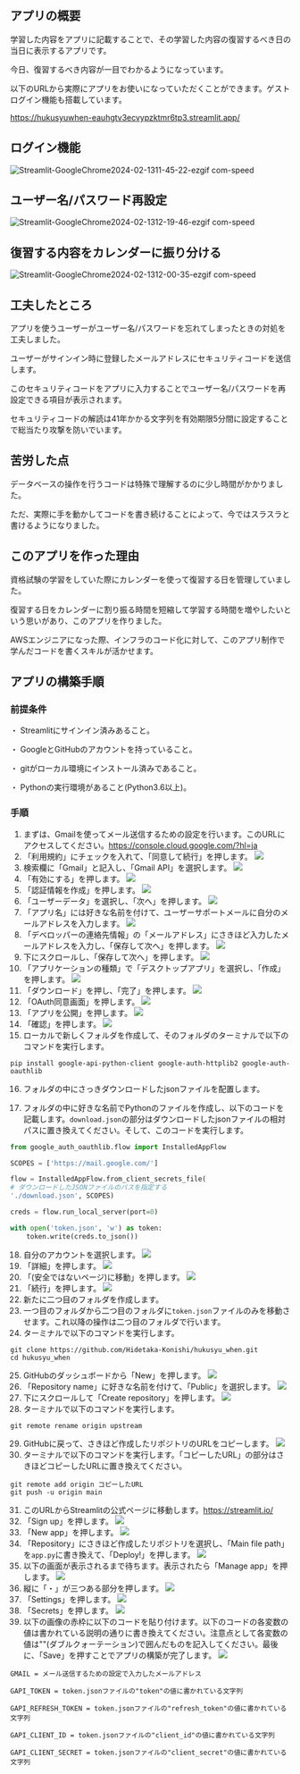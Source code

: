 ## アプリの概要
学習した内容をアプリに記載することで、その学習した内容の復習するべき日の当日に表示するアプリです。

今日、復習するべき内容が一目でわかるようになっています。

以下のURLから実際にアプリをお使いになっていただくことができます。ゲストログイン機能も搭載しています。

https://hukusyuwhen-eauhgtv3ecvypzktmr6tp3.streamlit.app/

## ログイン機能
![Streamlit-GoogleChrome2024-02-1311-45-22-ezgif com-speed](https://github.com/Hidetaka-Konishi/hukusyu_when/assets/142459457/41fe0f99-bc02-4e23-99a8-6a1336e7fa4f)

## ユーザー名/パスワード再設定
![Streamlit-GoogleChrome2024-02-1312-19-46-ezgif com-speed](https://github.com/Hidetaka-Konishi/hukusyu_when/assets/142459457/db8f3b50-3402-4ebf-b809-d250e0ad8c18)

## 復習する内容をカレンダーに振り分ける
![Streamlit-GoogleChrome2024-02-1312-00-35-ezgif com-speed](https://github.com/Hidetaka-Konishi/hukusyu_when/assets/142459457/e5fa1426-57dc-4c2a-a1ea-fce8bd3b1a26)

## 工夫したところ
アプリを使うユーザーがユーザー名/パスワードを忘れてしまったときの対処を工夫しました。

ユーザーがサインイン時に登録したメールアドレスにセキュリティコードを送信します。

このセキュリティコードをアプリに入力することでユーザー名/パスワードを再設定できる項目が表示されます。

セキュリティコードの解読は41年かかる文字列を有効期限5分間に設定することで総当たり攻撃を防いでいます。

## 苦労した点
データベースの操作を行うコードは特殊で理解するのに少し時間がかかりました。

ただ、実際に手を動かしてコードを書き続けることによって、今ではスラスラと書けるようになりました。

## このアプリを作った理由
資格試験の学習をしていた際にカレンダーを使って復習する日を管理していました。

復習する日をカレンダーに割り振る時間を短縮して学習する時間を増やしたいという思いがあり、このアプリを作りました。

AWSエンジニアになった際、インフラのコード化に対して、このアプリ制作で学んだコードを書くスキルが活かせます。

## アプリの構築手順
### 前提条件
・ Streamlitにサインイン済みあること。

・ GoogleとGitHubのアカウントを持っていること。

・ gitがローカル環境にインストール済みであること。

・ Pythonの実行環境があること(Python3.6以上)。

### 手順
1. まずは、Gmailを使ってメール送信するための設定を行います。このURLにアクセスしてください。https://console.cloud.google.com/?hl=ja
2. 「利用規約」にチェックを入れて、「同意して続行」を押します。
![](./image/check_and_agree.png)
3. 検索欄に「Gmail」と記入し、「Gmail API」を選択します。
![](./image/gmail_search.png)
4. 「有効にする」を押します。
![](./image/valid.png)
5. 「認証情報を作成」を押します。
![](./image/certification_create.png)
6. 「ユーザーデータ」を選択し、「次へ」を押します。
![](./image/userdata_cheak.png)
7. 「アプリ名」には好きな名前を付けて、ユーザーサポートメールに自分のメールアドレスを入力します。
![](./image/app_name.png)
8. 「デベロッパーの連絡先情報」の「メールアドレス」にさきほど入力したメールアドレスを入力し、「保存して次へ」を押します。
![](./image/developer_mail.png)
9. 下にスクロールし、「保存して次へ」を押します。
![](./image/under_scroll.png)
10. 「アプリケーションの種類」で「デスクトップアプリ」を選択し、「作成」を押します。
![](./image/desktop_app.png)
11. 「ダウンロード」を押し、「完了」を押します。
![](./image/json_download.png)
12. 「OAuth同意画面」を押します。
![](./image/oauth_agree.png)
13. 「アプリを公開」を押します。
![](./image/app_public.png)
14. 「確認」を押します。
![](./image/push_check.png)
15. ローカルで新しくフォルダを作成して、そのフォルダのターミナルで以下のコマンドを実行します。

```
pip install google-api-python-client google-auth-httplib2 google-auth-oauthlib
``` 
16. フォルダの中にさっきダウンロードしたjsonファイルを配置します。

17. フォルダの中に好きな名前でPythonのファイルを作成し、以下のコードを記載します。`download.json`の部分はダウンロードしたjsonファイルの相対パスに置き換えてください。そして、このコードを実行します。

```python
from google_auth_oauthlib.flow import InstalledAppFlow

SCOPES = ['https://mail.google.com/']

flow = InstalledAppFlow.from_client_secrets_file(
# ダウンロードしたJSONファイルのパスを指定する
'./download.json', SCOPES)

creds = flow.run_local_server(port=0)

with open('token.json', 'w') as token:
    token.write(creds.to_json())
```

18. 自分のアカウントを選択します。
![](./image/acount_choise.png)
19. 「詳細」を押します。
![](./image/detail.png)
20. 「(安全ではないページ)に移動」を押します。
![](./image/danger_page.png)
21. 「続行」を押します。
![](./image/danger_continue.png)
22. 新たに二つ目のフォルダを作成します。
23. 一つ目のフォルダから二つ目のフォルダに`token.json`ファイルのみを移動させます。これ以降の操作は二つ目のフォルダで行います。
24. ターミナルで以下のコマンドを実行します。

```
git clone https://github.com/Hidetaka-Konishi/hukusyu_when.git
cd hukusyu_when
```
25.  GitHubのダッシュボードから「New」を押します。
![](./image/dashborad_new.png)
26. 「Repository name」に好きな名前を付けて、「Public」を選択します。
![](./image/repository_name.png)
27. 下にスクロールして「Create repository」を押します。
![](./image/create_repository.png)
28. ターミナルで以下のコマンドを実行します。

```
git remote rename origin upstream
```

29. GitHubに戻って、さきほど作成したリポジトリのURLをコピーします。
![](./image/url_copy.png)
1.  ターミナルで以下のコマンドを実行します。「コピーしたURL」の部分はさきほどコピーしたURLに置き換えてください。

```
git remote add origin コピーしたURL 
git push -u origin main
```

31. このURLからStreamlitの公式ページに移動します。https://streamlit.io/
32. 「Sign up」を押します。
![](./image/sign_up.png)
33. 「New app」を押します。
![](./image/new_app.png)
34. 「Repository」にさきほど作成したリポジトリを選択し、「Main file path」を`app.py`に書き換えて、「Deploy!」を押します。
![](./image/deploy_app.png)
35. 以下の画面が表示されるまで待ちます。表示されたら「Manage app」を押します。
![](./image/home_page.png)
36. 縦に「・」が三つある部分を押します。
![](./image/manage_app.png)
37. 「Settings」を押します。
![](./image/settings.png)
38. 「Secrets」を押します。
![](./image/secrets.png)
39.  以下の画像の赤枠に以下のコードを貼り付けます。以下のコードの各変数の値は書かれている説明の通りに書き換えてください。注意点として各変数の値は""(ダブルクォーテーション)で囲んだものを記入してください。最後に、「Save」を押すことでアプリの構築が完了します。
![](./image/environmental_variables.png)

```
GMAIL = メール送信するための設定で入力したメールアドレス

GAPI_TOKEN = token.jsonファイルの"token"の値に書かれている文字列

GAPI_REFRESH_TOKEN = token.jsonファイルの"refresh_token"の値に書かれている文字列

GAPI_CLIENT_ID = token.jsonファイルの"client_id"の値に書かれている文字列

GAPI_CLIENT_SECRET = token.jsonファイルの"client_secret"の値に書かれている文字列
```
